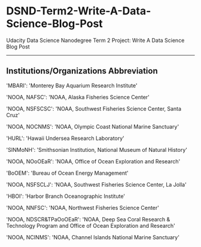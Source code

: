 # DSND-Term2-Write-A-Data-Science-Blog-Post
Udacity Data Science Nanodegree Term 2 Project: Write A Data Science Blog Post

------
## Institutions/Organizations Abbreviation

'MBARI': 'Monterey Bay Aquarium Research Institute'

'NOOA, NAFSC': 'NOAA, Alaska Fisheries Science Center'

'NOOA, NSFSCSC': 'NOAA, Southwest Fisheries Science Center, Santa Cruz'

'NOOA, NOCNMS': 'NOAA, Olympic Coast National Marine Sanctuary'

'HURL': 'Hawaii Undersea Research Laboratory'

'SINMoNH': 'Smithsonian Institution, National Museum of Natural History'

'NOOA, NOoOEaR': 'NOAA, Office of Ocean Exploration and Research'

'BoOEM': 'Bureau of Ocean Energy Management'

'NOOA, NSFSCLJ': 'NOAA, Southwest Fisheries Science Center, La Jolla'

'HBOI': 'Harbor Branch Oceanographic Institute'

'NOOA, NNFSC': 'NOAA, Northwest Fisheries Science Center'

'NOOA, NDSCR&TPaOoOEaR': 'NOAA, Deep Sea Coral Research & Technology Program and Office of Ocean Exploration and Research'

'NOOA, NCINMS': 'NOAA, Channel Islands National Marine Sanctuary'
